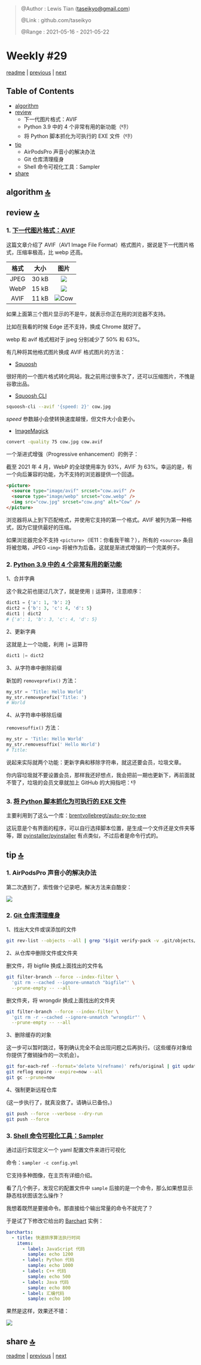 > @Author  : Lewis Tian (taseikyo@gmail.com)
>
> @Link    : github.com/taseikyo
>
> @Range   : 2021-05-16 - 2021-05-22

# Weekly #29

[readme](../README.md) | [previous](202105W2.md) | [next](202105W4.md)

## Table of Contents

- [algorithm](#algorithm-)
- [review](#review-)
    - 下一代图片格式：AVIF
    - Python 3.9 中的 4 个非常有用的新功能（:-1:）
    - 将 Python 脚本抓化为可执行的 EXE 文件（:-1:）
- [tip](#tip-)
    - AirPodsPro 声音小的解决办法
    - Git 仓库清理瘦身
    - Shell 命令可视化工具：Sampler
- [share](#share-)

## algorithm [🔝](#weekly-29)

## review [🔝](#weekly-29)

### 1. [下一代图片格式：AVIF](https://darekkay.com/blog/avif-images)

这篇文章介绍了 AVIF（AV1 Image File Format）格式图片，据说是下一代图片格式，压缩率极高，比 webp 还高。

| 格式 | 大小 | 图片 |
|:-:|:-:|:-:|
| JPEG | 30 kB | ![](../images/2021/05/cow.jpg) |
| WebP | 15 kB | ![](../images/2021/05/cow.webp) |
| AVIF | 11 kB | <picture><source type="image/avif" srcset="../images/2021/05/cow.avif" /><img src="../images/2021/05/format-not-supported.png" alt="Cow" /></picture> |

如果上面第三个图片显示的不是牛，就表示你正在用的浏览器不支持。

比如在我看的时候 Edge 还不支持，换成 Chrome 就好了。

webp 和 avif 格式相对于 jpeg 分别减少了 50% 和 63%。

有几种将其他格式图片换成 AVIF 格式图片的方法：

- [Squoosh](https://squoosh.app/)

很好用的一个图片格式转化网站，我之前用过很多次了，还可以压缩图片，不愧是谷歌出品。

- [Squoosh CLI](https://www.npmjs.com/package/@squoosh/cli)

```Bash
squoosh-cli --avif '{speed: 2}' cow.jpg
```

*speed* 参数越小会使转换速度越慢，但文件大小会更小。

- [ImageMagick](https://imagemagick.org/index.php)

```Bash
convert -quality 75 cow.jpg cow.avif
```

一个渐进式增强（Progressive enhancement）的例子：

截至 2021 年 4 月，WebP 的全球使用率为 93%，AVIF 为 63%。幸运的是，有一个向后兼容的功能，为不支持的浏览器提供一个回退。

```HTML
<picture>
  <source type="image/avif" srcset="cow.avif" />
  <source type="image/webp" srcset="cow.webp" />
  <img src="cow.jpg" srcset="cow.png" alt="Cow" />
</picture>
```

浏览器将从上到下匹配格式，并使用它支持的第一个格式。AVIF 被列为第一种格式，因为它提供最好的压缩。

如果浏览器完全不支持 `<picture>`（IE11：你看我干嘛？），所有的 `<source>` 条目将被忽略，JPEG `<img>` 将被作为后备。这就是渐进式增强的一个完美例子。

### 2. [Python 3.9 中的 4 个非常有用的新功能](https://towardsdatascience.com/4-amazingly-useful-additions-in-python-3-9-732115c59c9d)

1、合并字典

这个我之前也提过几次了，就是使用 `|` 运算符，注意顺序：

```Python
dict1 = {'a': 1, 'b': 2}
dict2 = {'b': 3, 'c': 4, 'd': 5}
dict1 | dict2
# {'a': 1, 'b': 3, 'c': 4, 'd': 5}
```

2、更新字典

这就是上一个功能，利用 `|=` 运算符

```Python
dict1 |= dict2
```

3、从字符串中删除前缀

新加的 `removeprefix()` 方法：

```Python
my_str = 'Title: Hello World'
my_str.removeprefix('Title: ')
# World
```

4、从字符串中移除后缀

`removesuffix()` 方法：

```Python
my_str = 'Title: Hello World'
my_str.removesuffix(' Hello World')
# Title:
```

说起来实际就两个功能：更新字典和移除字符串，就这还要会员，垃圾文章。

你内容垃圾就不要设置会员，那样我还好想点，我会把前一期也更新下，再前面就不管了，垃圾的会员文章就加上 GitHub 的大拇指吧：:-1:

### 3. [将 Python 脚本抓化为可执行的 EXE 文件](https://python.plainenglish.io/convert-a-python-project-to-an-executable-exe-file-175080da4485)

主要利用到了这么一个库：[brentvollebregt/auto-py-to-exe](https://github.com/brentvollebregt/auto-py-to-exe)

这玩意是个有界面的程序，可以自行选择脚本位置，是生成一个文件还是文件夹等等，跟 [pyinstaller/pyinstaller](https://github.com/pyinstaller/pyinstaller) 有点类似，不过后者是命令行式的。

## tip [🔝](#weekly-29)

### 1. AirPodsPro 声音小的解决办法

第二次遇到了，索性做个记录吧，解决方法来自酷安：

![](../images/2021/05/1620374097677.jpg)

### 2. [Git 仓库清理瘦身](https://www.cnblogs.com/bushuosx/archive/2004/01/13/10965485.html)

1、找出大文件或误添加的文件

```Bash
git rev-list --objects --all | grep "$(git verify-pack -v .git/objects/pack/*.idx | sort -k 3 -n | tail -5 | awk '{print $1}')"
```

2、从仓库中删除文件或文件夹

删文件，将 bigfile 换成上面找出的文件名

```Bash
git filter-branch --force --index-filter \
  'git rm --cached --ignore-unmatch "bigfile"' \
  --prune-empty -- --all
```

删文件夹，将 wrongdir 换成上面找出的文件夹

```Bash
git filter-branch --force --index-filter \
  'git rm -r --cached --ignore-unmatch "wrongdir"' \
  --prune-empty -- --all
```

3、删除缓存的对象

这一步可以暂时跳过，等到确认完全不会出现问题之后再执行。（这些缓存对象给你提供了撤销操作的一次机会）。

```Bash
git for-each-ref --format='delete %(refname)' refs/original | git update-ref --stdin
git reflog expire --expire=now --all
git gc --prune=now
```

4、强制更新远程仓库

(这一步执行了，就真没救了。请确认已备份。)

```Bash
git push --force --verbose --dry-run
git push --force
```

### 3. [Shell 命令可视化工具：Sampler](https://github.com/sqshq/sampler)

通过运行实现定义一个 yaml 配置文件来进行可视化

命令：`sampler -c config.yml`

它支持多种图像，在主页有详细介绍。

看了几个例子，发现它的配置文件中 `sample` 后接的是一个命令，那么如果想显示静态柱状图该怎么操作？

我想着既然是要接命令。那直接给个输出常量的命令不就完了？

于是试了下修改它给出的 [Barchart](https://github.com/sqshq/sampler#barchart) 实例：

```YAML
barcharts:
  - title: 快速排序算法执行时间
    items:
      - label: JavaScript 代码
        sample: echo 1200
      - label: Python 代码
        sample: echo 1000
      - label: C++ 代码
        sample: echo 500
      - label: Java 代码
        sample: echo 800
      - label: 汇编代码
        sample: echo 100
```

果然是这样，效果还不错：

![](../images/2021/05/20210507210324.png)

## share [🔝](#weekly-29)

[readme](../README.md) | [previous](202105W2.md) | [next](202105W4.md)
